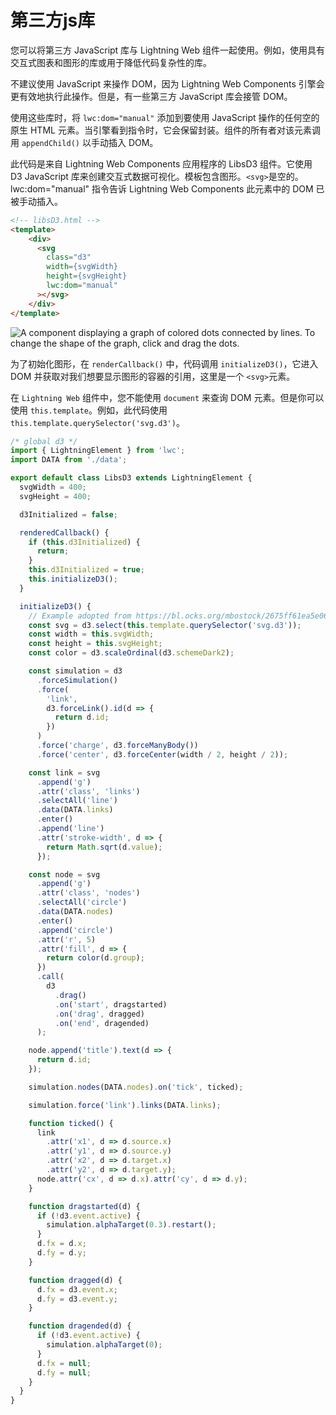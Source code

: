 # 第三方js库

您可以将第三方 JavaScript 库与 Lightning Web 组件一起使用。例如，使用具有交互式图表和图形的库或用于降低代码复杂性的库。

不建议使用 JavaScript 来操作 DOM，因为 Lightning Web Components 引擎会更有效地执行此操作。但是，有一些第三方 JavaScript 库会接管 DOM。

使用这些库时，将 `lwc:dom="manual"` 添加到要使用 JavaScript 操作的任何空的原生 HTML 元素。当引擎看到指令时，它会保留封装。组件的所有者对该元素调用 `appendChild()` 以手动插入 DOM。

此代码是来自 Lightning Web Components 应用程序的 LibsD3 组件。它使用 D3 JavaScript 库来创建交互式数据可视化。模板包含图形。`<svg>`是空的。 lwc:dom="manual" 指令告诉 Lightning Web Components 此元素中的 DOM 已被手动插入。

```html
<!-- libsD3.html -->
<template>
    <div>
      <svg
        class="d3"
        width={svgWidth}
        height={svgHeight}
        lwc:dom="manual"
      ></svg>
    </div>
</template>
```

![A component displaying a graph of colored dots connected by lines. To change the shape of the graph, click and drag the dots.](https://lwc.dev/assets/images/third_party_lib.png)

为了初始化图形，在 `renderCallback()` 中，代码调用 `initializeD3()`，它进入DOM 并获取对我们想要显示图形的容器的引用，这里是一个 `<svg>`元素。

在 `Lightning Web` 组件中，您不能使用 `document` 来查询 DOM 元素。但是你可以使用 `this.template`。例如，此代码使用 `this.template.querySelector('svg.d3')`。

```js
/* global d3 */
import { LightningElement } from 'lwc';
import DATA from './data';

export default class LibsD3 extends LightningElement {
  svgWidth = 400;
  svgHeight = 400;

  d3Initialized = false;

  renderedCallback() {
    if (this.d3Initialized) {
      return;
    }
    this.d3Initialized = true;
    this.initializeD3();
  }

  initializeD3() {
    // Example adopted from https://bl.ocks.org/mbostock/2675ff61ea5e063ede2b5d63c08020c7
    const svg = d3.select(this.template.querySelector('svg.d3'));
    const width = this.svgWidth;
    const height = this.svgHeight;
    const color = d3.scaleOrdinal(d3.schemeDark2);

    const simulation = d3
      .forceSimulation()
      .force(
        'link',
        d3.forceLink().id(d => {
          return d.id;
        })
      )
      .force('charge', d3.forceManyBody())
      .force('center', d3.forceCenter(width / 2, height / 2));

    const link = svg
      .append('g')
      .attr('class', 'links')
      .selectAll('line')
      .data(DATA.links)
      .enter()
      .append('line')
      .attr('stroke-width', d => {
        return Math.sqrt(d.value);
      });

    const node = svg
      .append('g')
      .attr('class', 'nodes')
      .selectAll('circle')
      .data(DATA.nodes)
      .enter()
      .append('circle')
      .attr('r', 5)
      .attr('fill', d => {
        return color(d.group);
      })
      .call(
        d3
          .drag()
          .on('start', dragstarted)
          .on('drag', dragged)
          .on('end', dragended)
      );

    node.append('title').text(d => {
      return d.id;
    });

    simulation.nodes(DATA.nodes).on('tick', ticked);

    simulation.force('link').links(DATA.links);

    function ticked() {
      link
        .attr('x1', d => d.source.x)
        .attr('y1', d => d.source.y)
        .attr('x2', d => d.target.x)
        .attr('y2', d => d.target.y);
      node.attr('cx', d => d.x).attr('cy', d => d.y);
    }

    function dragstarted(d) {
      if (!d3.event.active) {
        simulation.alphaTarget(0.3).restart();
      }
      d.fx = d.x;
      d.fy = d.y;
    }

    function dragged(d) {
      d.fx = d3.event.x;
      d.fy = d3.event.y;
    }

    function dragended(d) {
      if (!d3.event.active) {
        simulation.alphaTarget(0);
      }
      d.fx = null;
      d.fy = null;
    }
  }
}
```